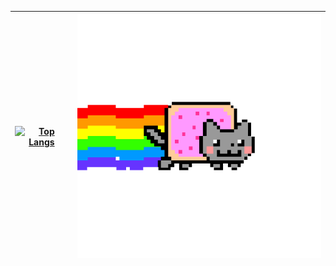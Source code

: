 | [![Top Langs](https://github-readme-stats.vercel.app/api/top-langs/?username=marchphat&layout=compact)](https://github.com/marchphat) | [![](https://github.com/marchphat/marchphat/blob/main/Gif/PYh.gif)](https://github.com/marchphat) |
|---|---|
